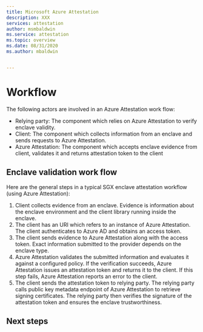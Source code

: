 ```yaml
---
title: Microsoft Azure Attestation 
description: XXX
services: attestation
author: msmbaldwin
ms.service: attestation
ms.topic: overview
ms.date: 08/31/2020
ms.author: mbaldwin


---
```

# Workflow

The following actors are involved in an Azure Attestation work flow:
- Relying party: The component which relies on Azure Attestation to verify enclave validity. 
- Client: The component which collects information from an enclave and sends requests to Azure Attestation. 
- Azure Attestation: The component which accepts enclave evidence from client, validates it and returns attestation token to the client


## Enclave validation work flow

Here are the general steps in a typical SGX enclave attestation workflow (using Azure Attestation):

1. Client collects evidence from an enclave. Evidence is information about the enclave environment and the client library running inside the enclave.
1. The client has an URI which refers to an instance of Azure Attestation. The client authenticates to Azure AD and obtains an access token.
1. The client sends evidence to Azure Attestation along with the access token. Exact information submitted to the provider depends on the enclave type.
1. Azure Attestation validates the submitted information and evaluates it against a configured policy. If the verification succeeds, Azure Attestation issues an attestation token and returns it to the client. If this step fails, Azure Attestation reports an error to the client. 
1. The client sends the attestation token to relying party. The relying party calls public key metadata endpoint of Azure Attestation to retrieve signing certificates. The relying party then verifies the signature of the attestation token and ensures the enclave trustworthiness. 

## Next steps

